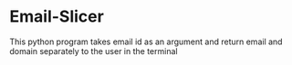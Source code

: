 # Email-Slicer
This python program takes email id as an argument and return email and domain separately to the user in the terminal
